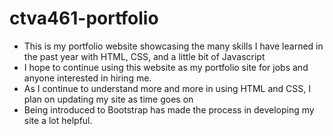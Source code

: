 # ctva461-portfolio
- This is my portfolio website showcasing the many skills I have learned in the past year with HTML, CSS, and a little bit of Javascript
- I hope to continue using this website as my portfolio site for jobs and anyone interested in hiring me. 
- As I continue to understand more and more in using HTML and CSS, I plan on updating my site as time goes on
- Being introduced to Bootstrap has made the process in developing my site a lot helpful.
